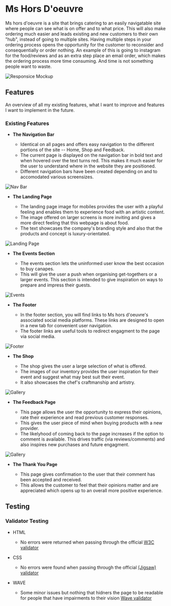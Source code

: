 # Ms Hors D'oeuvre

Ms hors d'oeuvre is a site that brings catering to an easily navigatable site where people can see 
what is on offer and to what price. This will also make ordering much easier and leads existing and new customers to their own "hub", instead of going to multiple sites. Having multiple steps in your ordering process opens the opportunity for the customer to reconsider and consequentially or order nothing. An example of this is going to instagram for the food/reviews and as an extra step place an email order, which makes the ordering process more time consuming. And time is not something people want to waste.

![Responsice Mockup](https://imgur.com/a/kMkrzTN)

## Features

An overview of all my existing features, what I want to improve and features I want to implement in the future.

### Existing Features

- __The Navigation Bar__

  - Identical on all pages and offers  easy navigation to the different portions of the site -- Home, Shop and Feedback.
  - The current page is displayed on the navigation bar in bold text and when hovered over the text turns red. This makes it much easier for the user to understand where in the website they are positioned.
  - Different navigation bars have been created depending on and to accomodated various screensizes.

![Nav Bar](https://imgur.com/a/P89NW61)

- __The Landing Page__

  - The landing page image for mobiles provides the user with a playful feeling and enables them to experience food with an artistic content.  
  - The image offered on larger screens is more inviting and gives a more direct feeling that this webpage is about food.
  - The text showcases the company's branding style and also that the products and concept is luxury-orientated.


![Landing Page](https://imgur.com/a/4ZK0g5v)

- __The Events Section__

  - The events section lets the uninformed user know the best occasion to buy canapes.
  - This will give the user a push when organising get-togethers or a larger events. This section is intended to give inspiration on ways to prepare and impress their guests.

![Events](https://github.com/lucyrush/readme-template/blob/master/media/love_running_times.png)

- __The Footer__

  - In the footer section, you will find links to Ms hors d'oeuvre's associated social media platforms. These links are designed to open in a new tab for convenient user navigation.
  - The footer links are useful tools to redirect engagment to the page via social media. 

![Footer](https://github.com/lucyrush/readme-template/blob/master/media/love_running_footer.png)

- __The Shop__

  - The shop gives the user a large selection of what is offered. 
  - The images of our inventory provides the user inspiration for their event and suggest what may best suit their event.
  - It also showcases the chef's craftmanship and artistry. 

![Gallery](https://github.com/lucyrush/readme-template/blob/master/media/love_running_gallery.png)

- __The Feedback Page__

  - This page allows the user the opportunity to express their opinions, rate their experience and read previous customer responses.
  - This gives the user piece of mind when buying products with a new provider.
  - The likelyhood of coming back to the page increases if the option to comment is available. This drives traffic (via reviews/comments) and also inspires new purchases and future engagment.

![Gallery](https://github.com/lucyrush/readme-template/blob/master/media/love_running_gallery.png)

- __The Thank You Page__

  - This page gives confirmation to the user that their comment has been accepted and received.
  - This allows the customer to feel that their opinions matter and are appreciated which opens up to an overall more positive experience.


## Testing

### Validator Testing

- HTML
  - No errors were returned when passing through the official [W3C validator](https://validator.w3.org/nu/?doc=https%3A%2F%2Fcode-institute-org.github.io%2Flove-running-2.0%2Findex.html)

- CSS
  - No errors were found when passing through the official [(Jigsaw) validator](https://jigsaw.w3.org/css-validator/validator?uri=https%3A%2F%2Fvalidator.w3.org%2Fnu%2F%3Fdoc%3Dhttps%253A%252F%252Fcode-institute-org.github.io%252Flove-running-2.0%252Findex.html&profile=css3svg&usermedium=all&warning=1&vextwarning=&lang=en#css)

- WAVE
  - Some minor issues but nothing that hidners the page to be readable for people that have impairments to their vision  [Wave validator](https://wave.webaim.org/report#/https://iijozza.github.io/Canapes-shop)